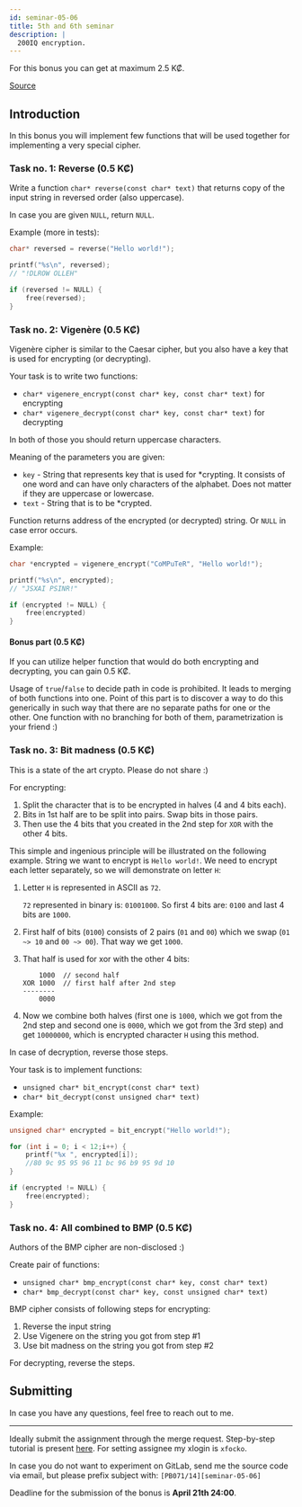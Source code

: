 ```yaml
---
id: seminar-05-06
title: 5th and 6th seminar
description: |
  200IQ encryption.
---
```


For this bonus you can get at maximum 2.5 K₡.

[Source](pathname:///files/pb071/bonuses/05-06/)

## Introduction

In this bonus you will implement few functions that will be used together for
implementing a very special cipher.

### Task no. 1: Reverse (0.5 K₡)

Write a function `char* reverse(const char* text)` that returns copy of the input
string in reversed order (also uppercase).

In case you are given `NULL`, return `NULL`.

Example (more in tests):

```c
char* reversed = reverse("Hello world!");

printf("%s\n", reversed);
// "!DLROW OLLEH"

if (reversed != NULL) {
    free(reversed);
}
```

### Task no. 2: Vigenère (0.5 K₡)

Vigenère cipher is similar to the Caesar cipher, but you also have a key that is
used for encrypting (or decrypting).

Your task is to write two functions:

- `char* vigenere_encrypt(const char* key, const char* text)` for encrypting
- `char* vigenere_decrypt(const char* key, const char* text)` for decrypting

In both of those you should return uppercase characters.

Meaning of the parameters you are given:

- `key` - String that represents key that is used for \*crypting. It consists of
  one word and can have only characters of the alphabet. Does not matter if they
  are uppercase or lowercase.
- `text` - String that is to be \*crypted.

Function returns address of the encrypted (or decrypted) string. Or `NULL` in case
error occurs.

Example:

```c
char *encrypted = vigenere_encrypt("CoMPuTeR", "Hello world!");

printf("%s\n", encrypted);
// "JSXAI PSINR!"

if (encrypted != NULL) {
    free(encrypted)
}
```

#### Bonus part (0.5 K₡)

If you can utilize helper function that would do both encrypting and decrypting,
you can gain 0.5 K₡.

Usage of `true`/`false` to decide path in code is prohibited. It leads to merging
of both functions into one. Point of this part is to discover a way to do this
generically in such way that there are no separate paths for one or the other. One
function with no branching for both of them, parametrization is your friend :)

### Task no. 3: Bit madness (0.5 K₡)

This is a state of the art crypto. Please do not share :)

For encrypting:

1. Split the character that is to be encrypted in halves (4 and 4 bits each).
2. Bits in 1st half are to be split into pairs. Swap bits in those pairs.
3. Then use the 4 bits that you created in the 2nd step for `XOR` with the other
   4 bits.

This simple and ingenious principle will be illustrated on the following example.
String we want to encrypt is `Hello world!`. We need to encrypt each letter separately,
so we will demonstrate on letter `H`:

1. Letter `H` is represented in ASCII as `72`.

   `72` represented in binary is: `01001000`. So first 4 bits are: `0100` and last
   4 bits are `1000`.

2. First half of bits (`0100`) consists of 2 pairs (`01` and `00`) which we swap
   (`01 ~> 10` and `00 ~> 00`). That way we get `1000`.

3. That half is used for xor with the other 4 bits:

   ```
       1000  // second half
   XOR 1000  // first half after 2nd step
   --------
       0000
   ```

4. Now we combine both halves (first one is `1000`, which we got from the 2nd step
   and second one is `0000`, which we got from the 3rd step) and get `10000000`,
   which is encrypted character `H` using this method.

In case of decryption, reverse those steps.

Your task is to implement functions:

- `unsigned char* bit_encrypt(const char* text)`
- `char* bit_decrypt(const unsigned char* text)`

Example:

```c
unsigned char* encrypted = bit_encrypt("Hello world!");

for (int i = 0; i < 12;i++) {
    printf("%x ", encrypted[i]);
    //80 9c 95 95 96 11 bc 96 b9 95 9d 10
}

if (encrypted != NULL) {
    free(encrypted);
}
```

### Task no. 4: All combined to BMP (0.5 K₡)

Authors of the BMP cipher are non-disclosed :)

Create pair of functions:

- `unsigned char* bmp_encrypt(const char* key, const char* text)`
- `char* bmp_decrypt(const char* key, const unsigned char* text)`

BMP cipher consists of following steps for encrypting:

1. Reverse the input string
2. Use Vigenere on the string you got from step #1
3. Use bit madness on the string you got from step #2

For decrypting, reverse the steps.

## Submitting

In case you have any questions, feel free to reach out to me.

---

Ideally submit the assignment through the merge request. Step-by-step tutorial is
present [here](../mr). For setting assignee my xlogin is `xfocko`.

In case you do not want to experiment on GitLab, send me the source code via email,
but please prefix subject with: `[PB071/14][seminar-05-06]`

Deadline for the submission of the bonus is **April 21th 24:00**.
